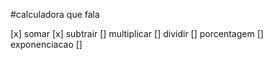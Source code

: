 #calculadora que fala

[x] somar
[x] subtrair
[] multiplicar
[] dividir
[] porcentagem
[] exponenciacao
[] 
